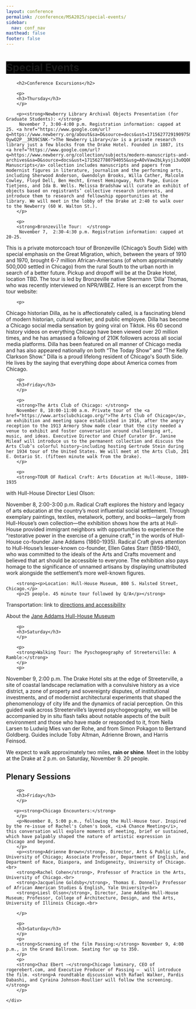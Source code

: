 ```yaml
---
layout: conference
permalink: /conference/MSA2025/special-events/
sidebar:
  nav: conf_nav
masthead: false
footer: false
---
```


<div class="page__hero--overlay"
style="background-color: #000; background-image: linear-gradient(rgba(0, 0, 0, 0.5), rgba(0, 0, 0, 0.5)), url(/assets/krasner_celebration.jpeg);">
	<div class="wrapper">
	  <h1 id="page-title" class="page__title" itemprop="headline">       
		  Special Events       
	  </h1> 
	</div>
</div>

<body>
    <div class="post">
		
		<h2>Conference Excursions</h2>
        
        <p>
		<h3>Thursday</h3>
		</p>
		
		<p><strong>Newberry Library Archival Objects Presentation (for Graduate Students): </strong>
		 November 7, 3:00-4:00 p.m. Registration information: capped at 25. <a href="https://www.google.com/url?q=https://www.newberry.org/about&sa=D&source=docs&ust=1715627729190975&usg=AOvVaw1bn3-OywO2P__3R39CSNK-">The Newberry Library</a> is a private research library just a few blocks from the Drake Hotel. Founded in 1887, its <a href="https://www.google.com/url?q=https://www.newberry.org/collection/subjects/modern-manuscripts-and-archives&sa=D&source=docs&ust=1715627780794055&usg=AOvVaw2bLkysji3uOQOPXS_fi2DZ">Modern Manuscripts</a> collection includes manuscripts and papers from modernist figures in literature, journalism and the performing arts, including Sherwood Anderson, Gwendolyn Brooks, Willa Cather, Malcolm Cowley, Floyd Dell, Ben Hecht, Ernest Hemingway, Ruth Page, Eunice Tietjens, and Ida B. Wells. Melissa Bradshaw will curate an exhibit of objects based on registrants’ collective research interests, and introduce them to research and fellowship opportunities at the library. We will meet in the lobby of the Drake at 2:40 to walk over to the Newberry (60 W. Walton St.).
		</p>
		
        <p>
		<strong>Bronzeville Tour:  </strong>
		 November 7,  2:30-4:30 p.m. Registration information: capped at 20-25.
This is a private motorcoach tour of Bronzeville (Chicago’s South Side) with special emphasis on the Great Migration, which, between the years of 1910 and 1970, brought 6-7 million African-Americans (of whom approximately 500,000 settled in Chicago) from the rural South to the urban north in search of a better future. Pickup and dropoff will be at the Drake Hotel, location TBD. The tour is led by Bronzeville native Shermann ‘Dilla’ Thomas, who was recently interviewed on NPR/WBEZ. Here is an excerpt from the tour website: 
		</p>
		
		<p>
Chicago historian Dilla, as he is affectionately called, is a fascinating blend of modern historian, cultural worker, and public employee. Dilla has become a Chicago social media sensation by going viral on Tiktok. His 60 second history videos on everything Chicago have been viewed over 20 million times, and he has amassed a following of 210K followers across all social media platforms. Dilla has been featured on all manner of Chicago media and has also appeared nationally on both “The Today Show” and “The Kelly Clarkson Show.” Dilla is a proud lifelong resident of Chicago's South Side. He lives by the saying that everything dope about America comes from Chicago.
		</p>
      
        <p>
		<h3>Friday</h3>
		</p>

		<p>
		<strong>The Arts Club of Chicago: </strong>
		November 8, 10:00-11:00 a.m. Private tour of the <a href="https://www.artsclubchicago.org/">The Arts Club of Chicago</a>, an exhibition and meeting space established in 1916, after the angry reception to the 1913 Armory Show made clear that the city needed a venue to exhibit and foster conversation around challenging art, music, and ideas. Executive Director and Chief Curator Dr. Janine Mileaf will introduce us to the permanent collection and discuss the Arts Club’s colorful history–including hosting Gertrude Stein during her 1934 tour of the United States. We will meet at the Arts Club, 201 E. Ontario St. (fifteen minute walk from the Drake).
		</p>
		
		<p>
		<strong>TOUR OF Radical Craft: Arts Education at Hull-House, 1889-1935
 with Hull-House Director Liesl Olson:</strong>
		</p>
		<p>
		November 8, 2:00-3:00 p.m. Radical Craft explores the history and legacy of arts education at the country’s most influential social settlement. Through exemplary paintings, textiles, metalwork, pottery, and books—largely from Hull-House’s own collection—the exhibition shows how the arts at Hull-House provided immigrant neighbors with opportunities to experience the “restorative power in the exercise of a genuine craft,” in the words of Hull-House co-founder Jane Addams (1860-1935). Radical Craft gives attention to Hull-House’s lesser-known co-founder, Ellen Gates Starr (1859-1940), who was committed to the ideals of the Arts and Crafts movement and believed that art should be accessible to everyone. The exhibition also pays homage to the significance of unnamed artisans by displaying unattributed work alongside the settlement’s more well-known figures.
		</p>
		
		<strong><p>Location: Hull-House Museum, 800 S. Halsted Street, Chicago.</p>
		<p>25 people. 45 minute tour followed by Q/A</p></strong>
Transportation: link to <a href="https://www.hullhousemuseum.org/directions-parking-accessibility">directions and accessibility</a>
		</p>
		<p>
		About the <a href="https://www.hullhousemuseum.org/">Jane Addams Hull-House Museum</a>
		</p>	
		
		<p>
		<h3>Saturday</h3>
		</p>
		
        <p>
		<strong>Walking Tour: The Pyschogeography of Streeterville: A Ramble:</strong>
		</p>
		<p>
November 9, 2:00 p.m. The Drake Hotel sits at the edge of Streeterville, a site of coastal landscape reclamation with a convulsive history as a vice district, a zone of property and sovereignty disputes, of institutional investments, and of modernist architectural experiments that shaped the phenomenology of city life and the dynamics of racial perception. On this guided walk across Streeterville’s layered psychogeography, we will be accompanied by in situ flash talks about notable aspects of the built environment and those who have made or responded to it, from Nella Larsen to Ludwig Mies van der Rohe, and from Simon Pokagon to Bertrand Goldberg. Guides include Toby Altman, Adrienne Brown, and Harris Feinsod. 
		</p>
		<p>
We expect to walk approximately two miles, <strong>rain or shine</strong>. Meet in the lobby at the Drake at 2 p.m. on Saturday, November 9. 20 people.
		</p>
		

<h2>Plenary Sessions</h2>
        
        <p>
		<h3>Friday</h3>
		</p>
       
	   <p><strong>Chicago Encounters:</strong>
		</p>
		<p>November 8, 5:00 p.m., following the Hull-House tour. Inspired by the re-issue of Rachel's Cohen's book, <i>A Chance Meeting</i>, this conversation will explore moments of meeting, brief or sustained, which have palpably shaped the nature of artistic expression in Chicago and beyond.
		</p>
		<p><strong>Adrienne Brown</strong>, Director, Arts & Public Life, University of Chicago; Associate Professor, Department of English, and Department of Race, Diaspora, and Indigeneity, University of Chicago.<br>
		<strong>Rachel Cohen</strong>, Professor of Practice in the Arts, University of Chicago.<br> 
		<strong>Jacqueline Goldsby</strong>, Thomas E. Donnelly Professor of African American Studies & English, Yale University<br>
		<strong>Liesl Olson</strong>, Director, Jane Addams Hull-House Museum; Professor, College of Architecture, Design, and the Arts, University of Illinois Chicago.<br> 

		</p>	
	
        <p>
		<h3>Saturday</h3>
		</p>
		<p>
		<strong>Screening of the film Passing:</strong> November 9, 4:00 p.m., in the Grand Ballroom. Seating for up to 350.
		</p>
		<p>
		<strong>Chaz Ebert –</strong>Chicago luminary, CEO of rogerebert.com, and Executive Producer of Passing –  will introduce the film. <strong>A roundtable discussion with Rafael Walker, Pardis Dabashi, and Cyraina Johnson-Roullier will follow the screening. </strong>
		</p>





<!--		
        <p>The Modernist Studies Association and the Chicago conference’s
Local Organizing Committee are pleased to offer the following special events
and activities.  You will have the opportunity to sign up for these online
during the early registration process (before September 15).  Please note that
spaces in these limited-capacity events will be reserved on a first-come
first-served basis and are likely to fill quickly, so we encourage everyone to
register and sign up as early as possible.</p>
        
        <p></p>
        
        <p></p>
        
        <h2>Graduate Student Meet-Up</h2>
        
        <p></p>
        
        <p>5 PM &#8211; 7 PM, Thursday, November 4, 2021| Club International</p>
        
        <p></p>
        
        <p>Organized by Annie Strausa of the University of Bristol,
this convivial cocktail hour in the Drake’s storied Club International room
welcomes graduate students attending the conference. This will be a great
chance to network and meet fellow modernist studies scholars from around the
world.  Students who sign up for the event will receive a free drink ticket for
the event’s cash bar. Capacity 150.</p>
        
        <p></p>
        
        <p></p>
        
        <h2>Guided Tour of the Newberry Library’s <i>Chicago Avant-Garde:
            Five Women</i> Exhibition with Curator and Newberry Director of Chicago
            Studies, Liesl Olson</h2>
        
        <p></p>
        
        <p>Dates and times: will be released with final program</p>
        
        <p></p>
        
        <p><i>Chicago Avant Garde</i> tells the story of five women who
took radical risks in their lives and in their art: artist Gertrude
Abercrombie, poet Gwendolyn Brooks, choreographers Katherine Dunham and Ruth
Page, and dealer-curator Katharine Kuh. Inspired and challenged by Chicago,
they helped transform the city into a hub of avant-garde experimentation. 
Exhibit curator Liesl Olson will lead participants through this groundbreaking
exhibit at the Newberry Library (less than 10 minutes walking distance from the
Drake). Capacity 60.</p>
        
        <p></p>
        
        <p></p>
        
        <h2>Modernism at the Art Institute of Chicago: From Manet to Miró*</h2>
        
        <p></p>
        
        <p>Dates and times: soon will be released with final program</p>
        
        <p></p>
        
        <p>Art historians Todd Cronan (Emory University) and Charles
Palermo (College of William &amp; Mary) will guide participants through a close
inspection of six major modernist works from the Art Institute’s permanent collection. The museum is located a mile and a half south of the
Drake, on Michigan Avenue between Chicago’s famous Millennium and Grant parks.
Tour groups will be kept small to allow opportunity for discussion. Capacity
20. *Please note that there is a $15 fee for this event, to be paid in advance
with registration.</p>
        
        <p></p>
        
        <h2>Guided Tour of the American Writers Museum*</h2>
        
        <p></p>
        
        <p>Dates and times: soon will be released with final program</p>
        
        <p></p>
        
        <p>Tours will offer a special focus on native and immigrant writers. The AWM,
which opened its doors to the public only recently in 2017, is located on
Michigan Avenue at Lake Street, one mile south of the Drake Hotel and just a
block from Millennium Park.  Dates and times will be announced in October. Capacity 30.</p>
        
        <p>*Please note that there is a $10 fee for this event, to be
paid in advance with registration. </p>
        
        <p></p>
        
        <p></p>
        
        <h2>Matinee Screening of <i>Passing</i></h2>
        
        <p>CANCELLED due to unavailability of Netflix release in time for the conference and prohibitive AV costs</p>
        
        <p></p>
        
        <p></p>
        
        <h2>MSA and BAMS Student Reading Group</h2>
        
        <p></p>
        
        <p>3 PM &#8211; 5 PM Thursday, November 4, 2021 | Club International</p>
        
        <p></p>
        
        <p>Annie Strausa (University of Bristol) will facilitate this
joint student reading group for the Modernist Studies Association and British
Association of Modernist Studies. New members of both organizations are
welcome.  Texts to be announced.  Capacity 20.  </p>
        
        <p></p>
 -->       
        
    </div>


</body>